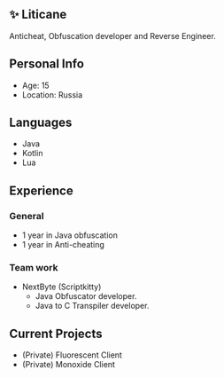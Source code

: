 ## ✨ Liticane
Anticheat, Obfuscation developer and Reverse Engineer.

## Personal Info
- Age: 15
- Location: Russia

## Languages
- Java
- Kotlin
- Lua

## Experience 
### General
- 1 year in Java obfuscation
- 1 year in Anti-cheating
### Team work
- NextByte (Scriptkitty)
  - Java Obfuscator developer.
  - Java to C Transpiler developer.

## Current Projects
- (Private) Fluorescent Client
- (Private) Monoxide Client
